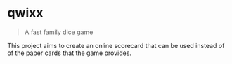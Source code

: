 # qwixx

> A fast family dice game

This project aims to create an online scorecard that can be used instead of of the paper cards that the game provides.
